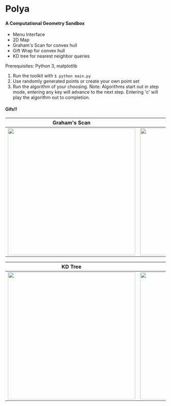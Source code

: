 # Polya
#### A Computational Geometry Sandbox
- Menu Interface
- 2D Map
- Graham's Scan for convex hull
- Gift Wrap for convex hull
- KD tree for nearest neighbor queries

Prerequisites: Python 3, matplotlib

1. Run the toolkit with <code>$ python main.py</code>
2. Use randomly generated points or create your own point set
3. Run the algorithm of your choosing.
Note: Algorithms start out in step mode, entering any key will advance to the next step. Entering 'c' will play the algorithm out to completion.

#### Gifs!! <br>


Graham's Scan  | Jarvis' March
------------- | -------------
<img src="http://i.imgur.com/hPJlCJV.gif" width="400">  | <img src="http://i.imgur.com/on3W6LG.gif?2" width="400">

KD Tree  | Nearest Neighbor
------------- | -------------
<img src="http://i.imgur.com/Q9qDytk.gif" width="400"> | <img src="http://i.imgur.com/ICICSdj.gif" width="400">
